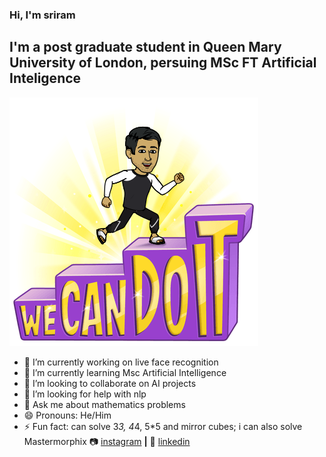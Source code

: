 ### Hi, I'm sriram
## I'm a post graduate student in Queen Mary University of London, persuing MSc FT Artificial Inteligence
![bg][banner]

- 🔭 I’m currently working on live face recognition
- 🌱 I’m currently learning Msc Artificial Intelligence
- 👯 I’m looking to collaborate on AI projects
- 🤔 I’m looking for help with nlp
- 💬 Ask me about mathematics problems
- 😄 Pronouns: He/Him
- ⚡ Fun fact: can solve 3*3, 4*4, 5*5 and mirror cubes; i can also solve Mastermorphix
📷 [instagram][instagram] **|**
👔 [linkedin][linkedin]

[banner]: https://github.com/sriramvinn/sriramvinn/blob/main/snapimg.png
[typescript]: https://www.typescriptlang.org
[instagram]: https://www.instagram.com/sriramvinnakota/
[linkedin]: linkedin.com/in/sriram-vinnakota-2b47ba221
[npm]: https://npmjs.com/~bradgarropy
